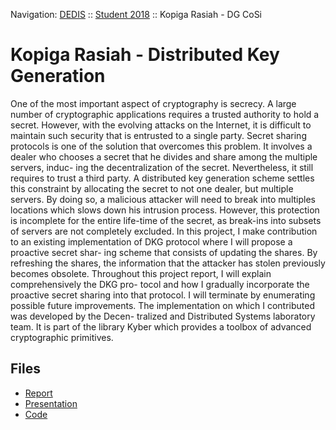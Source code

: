 Navigation: [DEDIS](https://github.com/dedis/doc) ::
[Student 2018](../README.md) ::
Kopiga Rasiah	- DG CoSi

# Kopiga Rasiah	- Distributed Key Generation

One of the most important aspect of cryptography is secrecy. A large number of cryptographic applications requires a trusted authority to hold a secret. However, with the evolving attacks on the Internet, it is difficult to maintain such security that is entrusted to a single party. Secret sharing protocols is one of the solution that overcomes this problem. It involves a dealer who chooses a secret that he divides and share among the multiple servers, induc- ing the decentralization of the secret. Nevertheless, it still requires to trust a third party. A distributed key generation scheme settles this constraint by allocating the secret to not one dealer, but multiple servers. By doing so, a malicious attacker will need to break into multiples locations which slows down his intrusion process. However, this protection is incomplete for the entire life-time of the secret, as break-ins into subsets of servers are not completely excluded. In this project, I make contribution to an existing implementation of DKG protocol where I will propose a proactive secret shar- ing scheme that consists of updating the shares. By refreshing the shares, the information that the attacker has stolen previously becomes obsolete. Throughout this project report, I will explain comprehensively the DKG pro- tocol and how I gradually incorporate the proactive secret sharing into that protocol. I will terminate by enumerating possible future improvements. The implementation on which I contributed was developed by the Decen- tralized and Distributed Systems laboratory team. It is part of the library Kyber which provides a toolbox of advanced cryptographic primitives.

## Files

- [Report](report-2018_1-kopiga_rasiah-dkg.pdf)
- [Presentation](presentation-2018_1-kopiga_rasiah-dkg.pdf)
- [Code](code/dg-cosi)
